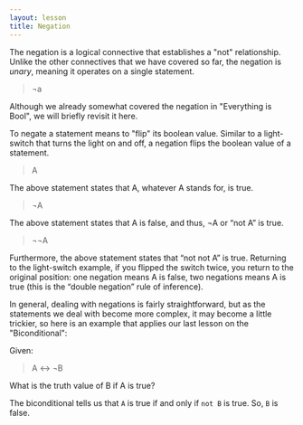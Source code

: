 ```yaml
---
layout: lesson
title: Negation
---
```


The negation is a logical connective that establishes a "not" relationship. Unlike the other connectives that we have covered so far, the negation is _unary_, meaning it operates on a single statement.

> ¬a

Although we already somewhat covered the negation in "Everything is Bool", we will briefly revisit it here.

To negate a statement means to "flip" its boolean value. Similar to a light-switch that turns the light on and off, a negation flips the boolean value of a statement.

> A

The above statement states that A, whatever A stands for, is true.

> ¬A

The above statement states that A is false, and thus, ¬A or “not A” is true.

> ¬¬A

Furthermore, the above statement states that “not not A” is true. Returning to the light-switch example, if you flipped the switch twice, you return to the original position: one negation means A is false, two negations means A is true (this is the “double negation” rule of inference).

In general, dealing with negations is fairly straightforward, but as the statements we deal with become more complex, it may become a little trickier, so here is an example that applies our last lesson on the "Biconditional":

Given:

> A ↔ ¬B

What is the truth value of B if A is true?

The biconditional tells us that `A` is true if and only if `not B` is true. So, `B` is false.